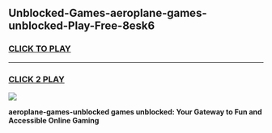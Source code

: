 
## Unblocked-Games-aeroplane-games-unblocked-Play-Free-8esk6
<h3>
<a href="https://premium76.site?title=aeroplane-games-unblocked&ref=12A">CLICK TO PLAY</a></h3>
<hr>

<h3>
<a href="https://premium76.site?title=aeroplane-games-unblocked&ref=12A">CLICK 2 PLAY</a>
  
</h3>

<a href="https://premium76.site?title=aeroplane-games-unblocked&ref=12A"><img src="https://clearcache.store/games.png"></a>


**aeroplane-games-unblocked games unblocked: Your Gateway to Fun and Accessible Online Gaming**
